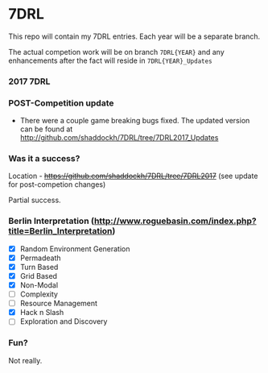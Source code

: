 # 7DRL
This repo will contain my 7DRL entries.  Each year will be a separate branch.

The actual competion work will be on branch ```7DRL{YEAR}``` and any enhancements after the fact will reside in ```7DRL{YEAR}_Updates```

### 2017 7DRL
### POST-Competition update
- There were a couple game breaking bugs fixed.  The updated version can be found at
http://github.com/shaddockh/7DRL/tree/7DRL2017_Updates

### Was it a success?
 Location - <s>https://github.com/shaddockh/7DRL/tree/7DRL2017</s> (see update for post-competion changes)
 
 Partial success. 
 
### Berlin Interpretation (http://www.roguebasin.com/index.php?title=Berlin_Interpretation) 
 - [x] Random Environment Generation 
 - [x] Permadeath 
 - [x] Turn Based 
 - [x] Grid Based 
 - [x] Non-Modal 
 - [ ] Complexity 
 - [ ] Resource Management 
 - [x] Hack n Slash 
 - [ ] Exploration and Discovery

### Fun? 
Not really.